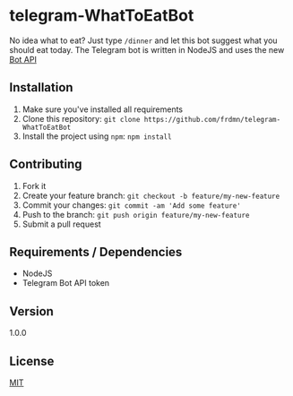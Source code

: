 # telegram-WhatToEatBot

No idea what to eat? Just type `/dinner` and let this bot suggest what you should eat today. The Telegram bot is written in NodeJS and uses the new [Bot API](https://core.telegram.org/bots/api)

## Installation

1. Make sure you've installed all requirements
2. Clone this repository:
  `git clone https://github.com/frdmn/telegram-WhatToEatBot`
3. Install the project using `npm`:
  `npm install`

## Contributing

1. Fork it
2. Create your feature branch: `git checkout -b feature/my-new-feature`
3. Commit your changes: `git commit -am 'Add some feature'`
4. Push to the branch: `git push origin feature/my-new-feature`
5. Submit a pull request

## Requirements / Dependencies

* NodeJS
* Telegram Bot API token

## Version

1.0.0

## License

[MIT](LICENSE)
